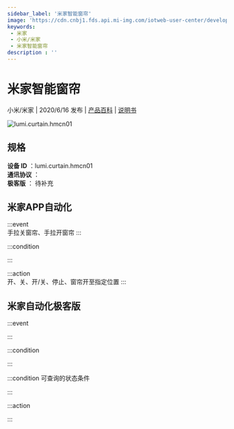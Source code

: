 ```yaml
---
sidebar_label: '米家智能窗帘'
image: 'https://cdn.cnbj1.fds.api.mi-img.com/iotweb-user-center/developer_1679047688183tZLQFkRd.png?GalaxyAccessKeyId=AKVGLQWBOVIRQ3XLEW&Expires=9223372036854775807&Signature=Bp27ws8GPtlQvjLRH51X7OArm+U='
keywords: 
 - 米家
 - 小米/米家
 - 米家智能窗帘
description : ''
---
```

# 米家智能窗帘

小米/米家 | 2020/6/16 发布 | [产品百科](https://home.mi.com/webapp/content/baike/product/index.html?model=lumi.curtain.hmcn01/) | [说明书](https://home.mi.com/views/introduction.html?model=lumi.curtain.hmcn01&region=cn)

![lumi.curtain.hmcn01](https://cdn.cnbj1.fds.api.mi-img.com/iotweb-user-center/developer_1679047688183tZLQFkRd.png?GalaxyAccessKeyId=AKVGLQWBOVIRQ3XLEW&Expires=9223372036854775807&Signature=Bp27ws8GPtlQvjLRH51X7OArm+U=)

## 规格  
> 
**设备 ID** ：lumi.curtain.hmcn01  
**通讯协议** ：  
**极客版**  ： 待补充 


## 米家APP自动化  

:::event  
手拉关窗帘、手拉开窗帘
:::

:::condition  

:::

:::action   
开、关、开/关、停止、窗帘开至指定位置
:::

## 米家自动化极客版  

:::event  

:::

:::condition  

:::

:::condition 可查询的状态条件  

:::

:::action  

:::

        
